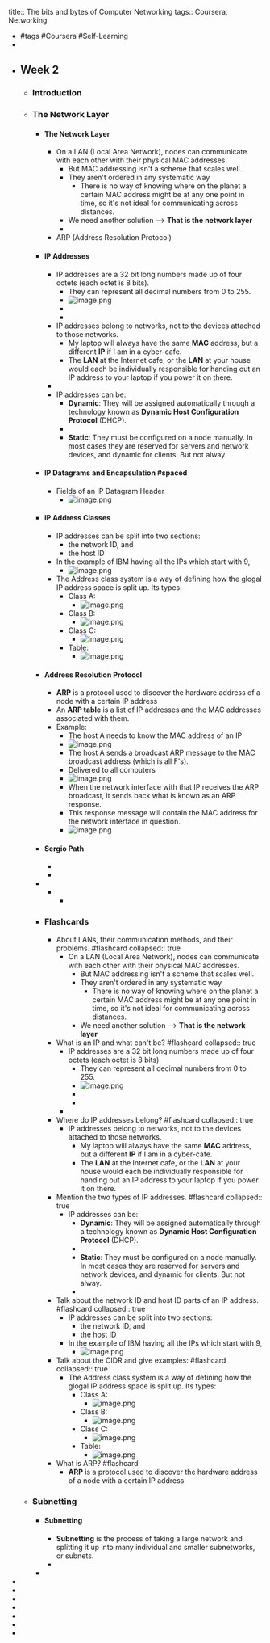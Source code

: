 title:: The bits and bytes of Computer Networking
tags:: Coursera, Networking

- #tags #Coursera #Self-Learning
-
- ## Week 2
	- ### Introduction
	- ### The Network Layer
		- #### The Network Layer
			- On a LAN (Local Area Network), nodes can communicate with each other with their physical MAC addresses.
				- But MAC addressing isn't a scheme that scales well.
				- They aren't ordered in any systematic way
					- There is no way of knowing where on the planet a certain MAC address might be at any one point in time, so it's not ideal for communicating across distances.
				- We need another solution --> **That is the network layer**
				-
			- ARP (Address Resolution Protocol)
		- #### IP Addresses
			- IP addresses are a 32 bit long numbers made up of four octets (each octet is 8 bits).
				- They can represent all decimal numbers from 0 to 255.
				- ![image.png](../assets/image_1662199229331_0.png)
				-
				-
			- IP addresses belong to networks, not to the devices attached to those networks.
				- My laptop will always have the same **MAC** address, but a different **IP** if I am in a cyber-cafe.
				- The **LAN** at the Internet cafe, or the **LAN** at your house would each be individually responsible for handing out an IP address to your laptop if you power it on there.
			-
			- IP addresses can be:
				- **Dynamic**: They will be assigned automatically through a technology known as **Dynamic Host Configuration Protocol** (DHCP).
				-
				- **Static**: They must be configured on a node manually. In most cases they are reserved for servers and network devices, and dynamic for clients. But not alway.
		- #### IP Datagrams and Encapsulation #spaced
			- Fields of an IP Datagram Header
				- ![image.png](../assets/image_1662200525261_0.png)
		- #### IP Address Classes
			- IP addresses can be split into two sections:
				- the network ID, and
				- the host ID
			- In the example of IBM having all the IPs which start with 9,
				- ![image.png](../assets/image_1662200766911_0.png)
			- The Address class system is a way of defining how the glogal IP address space is split up. Its types:
				- Class A:
					- ![image.png](../assets/image_1662200916058_0.png)
				- Class B:
					- ![image.png](../assets/image_1662200959197_0.png)
				- Class C:
					- ![image.png](../assets/image_1662201005683_0.png)
				- Table:
					- ![image.png](../assets/image_1662201401505_0.png)
		- #### Address Resolution Protocol
			- **ARP** is a protocol used to discover the hardware address of a node with a certain IP address
			- An **ARP table** is a list of IP addresses and the MAC addresses associated with them.
			- Example:
				- The host A needs to know the MAC address of an IP
				- ![image.png](../assets/image_1662201635737_0.png)
				- The host A sends a broadcast ARP message to the MAC broadcast address (which is all F's).
				- Delivered to all computers
				- ![image.png](../assets/image_1662201676119_0.png)
				- When the network interface with that IP receives the ARP broadcast, it sends back what is known as an ARP response.
				- This response message will contain the MAC address  for the network interface in question.
				- ![image.png](../assets/image_1662202381882_0.png)
		- #### Sergio Path
			-
			-
		-
			-
				-
		- ### Flashcards
			- About LANs, their communication methods, and their problems. #flashcard
			  collapsed:: true
				- On a LAN (Local Area Network), nodes can communicate with each other with their physical MAC addresses.
					- But MAC addressing isn't a scheme that scales well.
					- They aren't ordered in any systematic way
						- There is no way of knowing where on the planet a certain MAC address might be at any one point in time, so it's not ideal for communicating across distances.
					- We need another solution --> **That is the network layer**
			- What is an IP and what can't be? #flashcard
			  collapsed:: true
				- IP addresses are a 32 bit long numbers made up of four octets (each octet is 8 bits).
					- They can represent all decimal numbers from 0 to 255.
					- ![image.png](../assets/image_1662199229331_0.png)
					-
					-
				-
			- Where do IP addresses belong? #flashcard
			  collapsed:: true
				- IP addresses belong to networks, not to the devices attached to those networks.
					- My laptop will always have the same **MAC** address, but a different **IP** if I am in a cyber-cafe.
					- The **LAN** at the Internet cafe, or the **LAN** at your house would each be individually responsible for handing out an IP address to your laptop if you power it on there.
			- Mention the two types of IP addresses. #flashcard
			  collapsed:: true
				- IP addresses can be:
					- **Dynamic**: They will be assigned automatically through a technology known as **Dynamic Host Configuration Protocol** (DHCP).
					-
					- **Static**: They must be configured on a node manually. In most cases they are reserved for servers and network devices, and dynamic for clients. But not alway.
					-
			- Talk about the network ID and host ID parts of an IP address. #flashcard
			  collapsed:: true
				- IP addresses can be split into two sections:
					- the network ID, and
					- the host ID
				- In the example of IBM having all the IPs which start with 9,
					- ![image.png](../assets/image_1662200766911_0.png)
			- Talk about the CIDR and give examples: #flashcard
			  collapsed:: true
				- The Address class system is a way of defining how the glogal IP address space is split up. Its types:
					- Class A:
						- ![image.png](../assets/image_1662200916058_0.png)
					- Class B:
						- ![image.png](../assets/image_1662200959197_0.png)
					- Class C:
						- ![image.png](../assets/image_1662201005683_0.png)
					- Table:
						- ![image.png](../assets/image_1662201401505_0.png)
			- What is ARP? #flashcard
				- **ARP** is a protocol used to discover the hardware address of a node with a certain IP address
	- ### Subnetting
		- #### Subnetting
			- **Subnetting** is the process of taking a large network and splitting it up into many individual and smaller subnetworks, or subnets.
			-
		-
-
-
-
-
-
-
-